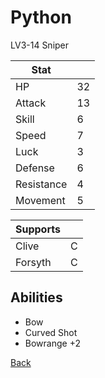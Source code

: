 # Python

LV3-14 Sniper

| Stat       | <!-- --> |
| ---------- | -------- |
| HP         | 32       |
| Attack     | 13       |
| Skill      | 6        |
| Speed      | 7        |
| Luck       | 3        |
| Defense    | 6        |
| Resistance | 4        |
| Movement   | 5        |

| Supports | <!-- --> |
| -------- | -------- |
| Clive    | C        |
| Forsyth  | C        |

## Abilities

- Bow
- Curved Shot
- Bowrange +2

[Back](../README.md)
